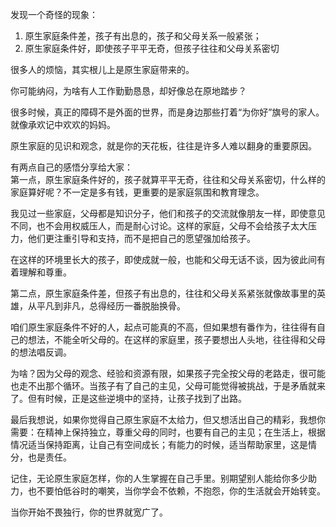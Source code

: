 发现一个奇怪的现象：  
1.  原生家庭条件差，孩子有出息的，孩子和父母关系一般紧张；  
2. 原生家庭条件好，即使孩子平平无奇，但孩子往往和父母关系密切

很多人的烦恼，其实根儿上是原生家庭带来的。

你可能纳闷，为啥有人工作勤勤恳恳，却好像总在原地踏步？

很多时候，真正的障碍不是外面的世界，而是身边那些打着“为你好”旗号的家人。就像承欢记中欢欢的妈妈。

原生家庭的见识和观念，就是你的天花板，往往是许多人难以翻身的重要原因。

有两点自己的感悟分享给大家：  
第一点，原生家庭条件好的，孩子就算平平无奇，往往和父母关系密切，什么样的家庭算好呢？不一定是多有钱，更重要的是家庭氛围和教育理念。

我见过一些家庭，父母都是知识分子，他们和孩子的交流就像朋友一样，即使意见不同，也不会用权威压人，而是耐心讨论。这样的家庭，父母不会给孩子太大压力，他们更注重引导和支持，而不是把自己的愿望强加给孩子。

在这样的环境里长大的孩子，即使成就一般，也能和父母无话不谈，因为彼此间有着理解和尊重。

第二点，原生家庭条件差，但孩子有出息的，往往和父母关系紧张就像故事里的英雄，从平凡到非凡，总得经历一番脱胎换骨。

咱们原生家庭条件不好的人，起点可能真的不高，但如果想有番作为，往往得有自己的想法，不能全听父母的。在这样的家庭里，孩子要想出人头地，往往得和父母的想法唱反调。

为啥？因为父母的观念、经验和资源有限，如果孩子完全按父母的老路走，很可能也走不出那个循环。当孩子有了自己的主见，父母可能觉得被挑战，于是矛盾就来了。但有时候，正是这些逆境中的坚持，让孩子找到了出路。

最后我想说，如果你觉得自己原生家庭不太给力，但又想活出自己的精彩，我想你需要：在精神上保持独立，尊重父母的同时，也要有自己的主见；在生活上，根据情况适当保持距离，让自己有空间成长；有能力的时候，适当帮助家里，这是情分，也是责任。

记住，无论原生家庭怎样，你的人生掌握在自己手里。别期望别人能给你多少助力，也不要怕低谷时的嘲笑，当你学会不依赖，不抱怨，你的生活就会开始转变。

当你开始不畏独行，你的世界就宽广了。
